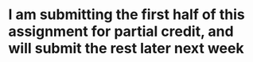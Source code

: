 # I am submitting the first half of this assignment for partial credit, and will submit the rest later next week
